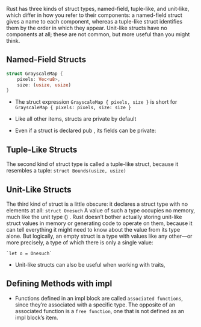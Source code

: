 Rust has three kinds of struct types, named-field, tuple-like, and unit-like, which differ in how you refer to their components: a named-field struct gives a name to each component, whereas a tuple-like struct identifies them by the order in which they appear. Unit-like structs have no components at all; these are not common, but more useful than you might think.

## Named-Field Structs

```rs
struct GrayscaleMap {
    pixels: Vec<u8>,
    size: (usize, usize)
}
```

- The struct expression `GrayscaleMap { pixels, size }` is short for
  `GrayscaleMap { pixels: pixels, size: size }`

- Like all other items, structs are private by default
- Even if a struct is declared pub , its fields can be private:

## Tuple-Like Structs

The second kind of struct type is called a tuple-like struct, because it resembles a tuple:
`struct Bounds(usize, usize)`

## Unit-Like Structs

The third kind of struct is a little obscure: it declares a struct type with no elements at all:
`struct Onesuch`
A value of such a type occupies no memory, much like the unit type () . Rust doesn’t bother actually storing unit-like struct values in memory or generating code to operate on them, because it can tell everything it might need to know about the value from its type alone. But logically, an empty struct is a type with values like any other—or more precisely, a type of which there is only a single value:

    `let o = Onesuch`

- Unit-like structs can also be useful when working with traits,

## Defining Methods with impl

- Functions defined in an impl block are called `associated functions`, since they’re associated with a specific type. The opposite of an associated function is a `free function`,
  one that is not defined as an impl block’s item.
